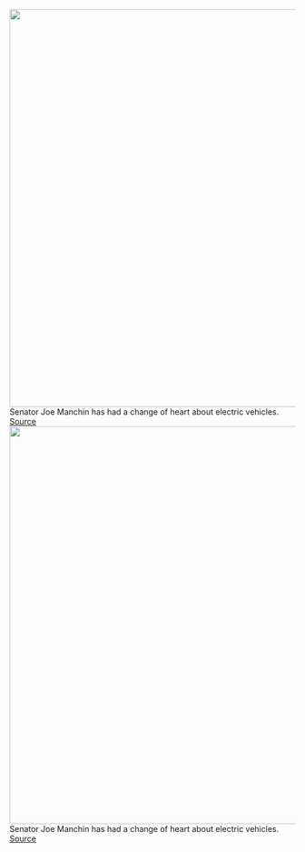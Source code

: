 <img src='https://cdn.vox-cdn.com/thumbor/facO1LNdx16m98hNFQn0E0DOuYg=/0x0:2040x1360/1200x800/filters:focal(857x517:1183x843)/cdn.vox-cdn.com/uploads/chorus_image/image/71182953/ahawkins_211028_4857_0013.0.jpg' width='700px' /><br/>
Senator Joe Manchin has had a change of heart about electric vehicles.
<a href='https://www.theverge.com/2022/7/28/23282156/ev-tax-credit-used-vehicle-senate-deal-schumer-manchin'> Source <a/><img src='https://cdn.vox-cdn.com/thumbor/facO1LNdx16m98hNFQn0E0DOuYg=/0x0:2040x1360/1200x800/filters:focal(857x517:1183x843)/cdn.vox-cdn.com/uploads/chorus_image/image/71182953/ahawkins_211028_4857_0013.0.jpg' width='700px' /><br/>
Senator Joe Manchin has had a change of heart about electric vehicles.
<a href='https://www.theverge.com/2022/7/28/23282156/ev-tax-credit-used-vehicle-senate-deal-schumer-manchin'> Source <a/>